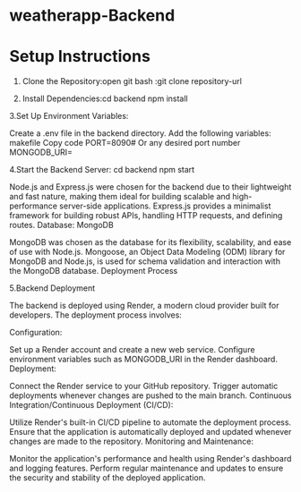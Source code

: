 # weatherapp-Backend


# Setup Instructions

1. Clone the Repository:open git bash :git clone repository-url

3. Install Dependencies:cd backend
                        npm install

3.Set Up Environment Variables:

Create a .env file in the backend directory.
Add the following variables:
makefile
Copy code
PORT=8090# Or any desired port number
MONGODB_URI=<your-mongodb-uri>

4.Start the Backend Server:
cd backend
npm start



Node.js and Express.js were chosen for the backend due to their lightweight and fast nature, making them ideal for building scalable and high-performance server-side applications.
Express.js provides a minimalist framework for building robust APIs, handling HTTP requests, and defining routes.
Database: MongoDB

MongoDB was chosen as the database for its flexibility, scalability, and ease of use with Node.js.
Mongoose, an Object Data Modeling (ODM) library for MongoDB and Node.js, is used for schema validation and interaction with the MongoDB database.
Deployment Process

5.Backend Deployment

The backend is deployed using Render, a modern cloud provider built for developers. The deployment process involves:

Configuration:

Set up a Render account and create a new web service.
Configure environment variables such as MONGODB_URI in the Render dashboard.
Deployment:

Connect the Render service to your GitHub repository.
Trigger automatic deployments whenever changes are pushed to the main branch.
Continuous Integration/Continuous Deployment (CI/CD):

Utilize Render's built-in CI/CD pipeline to automate the deployment process.
Ensure that the application is automatically deployed and updated whenever changes are made to the repository.
Monitoring and Maintenance:

Monitor the application's performance and health using Render's dashboard and logging features.
Perform regular maintenance and updates to ensure the security and stability of the deployed application.
